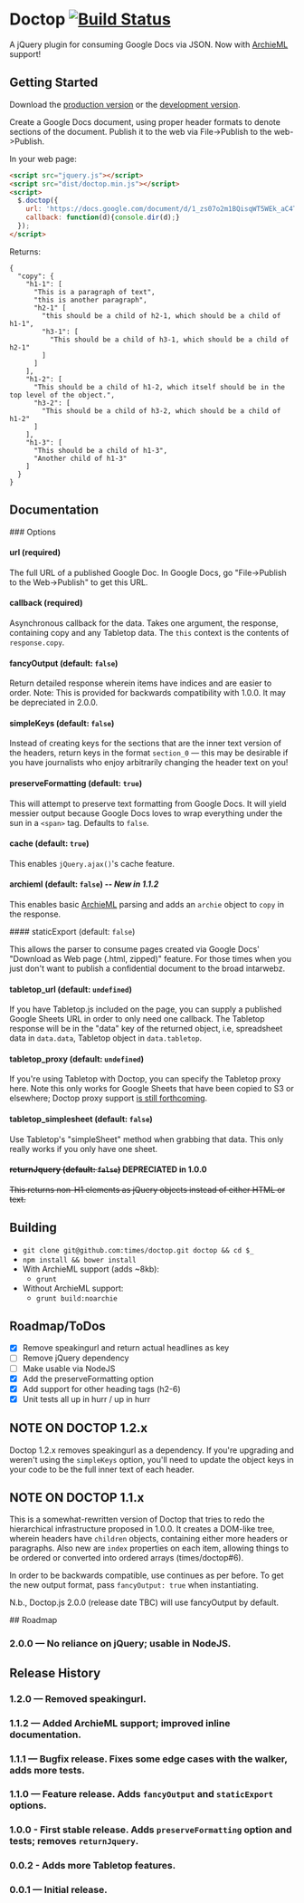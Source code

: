 # Doctop [![Build Status](https://travis-ci.org/times/doctop.svg)](https://travis-ci.org/times/doctop)

A jQuery plugin for consuming Google Docs via JSON.
Now with [ArchieML](http://www.archieml.org) support!

## Getting Started

Download the [production version][min] or the [development version][max].

[min]: https://raw.github.com/times/jquery-doctop/master/dist/jquery.doctop.min.js
[max]: https://raw.github.com/times/jquery-doctop/master/dist/jquery.doctop.js

Create a Google Docs document, using proper header formats to denote sections of the document.
Publish it to the web via File->Publish to the web->Publish.

In your web page:

```html
<script src="jquery.js"></script>
<script src="dist/doctop.min.js"></script>
<script>
  $.doctop({
    url: 'https://docs.google.com/document/d/1_zs07o2m1BQisqWT5WEk_aC4TFl9nIZgufc9IYeL64Y/pub',
    callback: function(d){console.dir(d);}
  });
</script>
```

Returns:

```
{
  "copy": {
    "h1-1": [
      "This is a paragraph of text",
      "this is another paragraph",
      "h2-1" [
        "this should be a child of h2-1, which should be a child of h1-1",
        "h3-1": [
          "This should be a child of h3-1, which should be a child of h2-1"
        ]
      ]
    ],
    "h1-2": [
      "This should be a child of h1-2, which itself should be in the top level of the object.",
      "h3-2": [
        "This should be a child of h3-2, which should be a child of h1-2"
      ]
    ],
    "h1-3": [
      "This should be a child of h1-3",
      "Another child of h1-3"
    ]
  }
}
```

## Documentation

### Options

#### url (required)

The full URL of a published Google Doc. In Google Docs, go "File->Publish to the Web->Publish"
to get this URL.

#### callback (required)

Asynchronous callback for the data. Takes one argument, the response, containing copy and any Tabletop data.
The `this` context is the contents of `response.copy`.

#### fancyOutput (default: `false`)

Return detailed response wherein items have indices and are easier to order.
Note: This is provided for backwards compatibility with 1.0.0. It may be depreciated in 2.0.0.

#### simpleKeys (default: `false`)

Instead of creating keys for the sections that are the inner text version of the headers,
return keys in the format `section_0` — this may be desirable if you have journalists
who enjoy arbitrarily changing the header text on you!

#### preserveFormatting (default: `true`)

This will attempt to preserve text formatting from Google Docs. It will yield messier
output because Google Docs loves to wrap everything under the sun in a `<span>` tag.
Defaults to `false`.

#### cache (default: `true`)

This enables `jQuery.ajax()`'s cache feature.

#### archieml (default: `false`) -- *New in 1.1.2*

This enables basic [ArchieML](http://archieml.org/) parsing and adds an `archie`
object to `copy` in the response.

#### staticExport (default: `false`)

This allows the parser to consume pages created via Google Docs' "Download as Web page (.html, zipped)"
feature. For those times when you just don't want to publish a confidential document to the broad intarwebz.

#### tabletop_url (default: `undefined`)

If you have Tabletop.js included on the page, you can supply a published Google Sheets URL
in order to only need one callback. The Tabletop response will be in the "data" key of the returned object,
i.e, spreadsheet data in `data.data`, Tabletop object in `data.tabletop`.

#### tabletop_proxy (default: `undefined`)

If you're using Tabletop with Doctop, you can specify the Tabletop proxy here. Note this only works for
Google Sheets that have been copied to S3 or elsewhere; Doctop proxy support [is still forthcoming](https://github.com/times/doctop/issues/1).

#### tabletop_simplesheet (default: `false`)

Use Tabletop's "simpleSheet" method when grabbing that data. This only really works if you only have one sheet.

#### ~~returnJquery (default: `false`)~~ **DEPRECIATED in 1.0.0**

~~This returns non-H1 elements as jQuery objects instead of either HTML or text.~~

## Building

+ `git clone git@github.com:times/doctop.git doctop && cd $_`
+ `npm install && bower install`
+ With ArchieML support (adds ~8kb):
  + `grunt`
+ Without ArchieML support:
  + `grunt build:noarchie`

## Roadmap/ToDos

- [x] Remove speakingurl and return actual headlines as key
- [ ] Remove jQuery dependency
- [ ] Make usable via NodeJS
- [x] Add the preserveFormatting option
- [x] Add support for other heading tags (h2-6)
- [x] Unit tests all up in hurr / up in hurr

## NOTE ON DOCTOP 1.2.x

Doctop 1.2.x removes speakingurl as a dependency. If you're upgrading and weren't
using the `simpleKeys` option, you'll need to update the object keys in your code
to be the full inner text of each header.

## NOTE ON DOCTOP 1.1.x

This is a somewhat-rewritten version of Doctop that tries to redo the hierarchical
infrastructure proposed in 1.0.0. It creates a DOM-like tree, wherein headers
have `children` objects, containing either more headers or paragraphs. Also new
are `index` properties on each item, allowing things to be ordered or converted
into ordered arrays (times/doctop#6).

In order to be backwards compatible, use continues as per before. To get the new
output format, pass `fancyOutput: true` when instantiating.

N.b., Doctop.js 2.0.0 (release date TBC) will use fancyOutput by default.

## Roadmap

### 2.0.0 — No reliance on jQuery; usable in NodeJS.

## Release History

### 1.2.0 — Removed speakingurl.

### 1.1.2 — Added ArchieML support; improved inline documentation.

### 1.1.1 — Bugfix release. Fixes some edge cases with the walker, adds more tests.

### 1.1.0 — Feature release. Adds `fancyOutput` and `staticExport` options.

### 1.0.0 - First stable release. Adds `preserveFormatting` option and tests; removes `returnJquery`.

### 0.0.2 - Adds more Tabletop features.

### 0.0.1 — Initial release.
